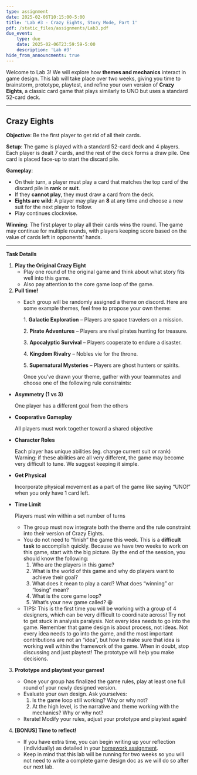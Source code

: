 ```yaml
---
type: assignment
date: 2025-02-06T10:15:00-5:00
title: 'Lab #3 - Crazy Eights, Story Mode, Part 1'
pdf: /static_files/assignments/Lab3.pdf
due_event: 
    type: due
    date: 2025-02-06T23:59:59-5:00
    description: 'Lab #3'
hide_from_announcments: true
---
```


Welcome to Lab 3\! We will explore how **themes and mechanics** interact in game design. This lab will take place over two weeks, giving you time to brainstorm, prototype, playtest, and refine your own version of **Crazy Eights**, a classic card game that plays similarly to UNO but uses a standard 52-card deck.

---

## **Crazy Eights**

**Objective**: Be the first player to get rid of all their cards.

**Setup**: The game is played with a standard 52-card deck and 4 players. Each player is dealt 7 cards, and the rest of the deck forms a draw pile. One card is placed face-up to start the discard pile.

**Gameplay**:

* On their turn, a player must play a card that matches the top card of the discard pile in **rank** or **suit**.  
* If they **cannot play**, they must draw a card from the deck.  
* **Eights are wild**: A player may play an **8** at any time and choose a new suit for the next player to follow.  
* Play continues clockwise.

**Winning**: The first player to play all their cards wins the round. The game may continue for multiple rounds, with players keeping score based on the value of cards left in opponents' hands.

---

**Task Details**

1. **Play the Original Crazy Eight**  
   * Play one round of the original game and think about what story fits well into this game.  
   * Also pay attention to the core game loop of the game.  
2. **Pull time\!**  
   * Each group will be randomly assigned a theme on discord. Here are some example themes, feel free to propose your own theme:

     1\.	**Galactic Exploration** – Players are space travelers on a mission.

     2\.	**Pirate Adventures** – Players are rival pirates hunting for treasure.

     3\.	**Apocalyptic Survival** – Players cooperate to endure a disaster.

     4\.	**Kingdom Rivalry** – Nobles vie for the throne.

     5\.	**Supernatural Mysteries** – Players are ghost hunters or spirits.

     

     Once you’ve drawn your theme, gather with your teammates and choose one of the following rule constraints:

- **Asymmetry (1 vs 3\)**

  One player has a different goal from the others

- **Cooperative Gameplay** 

  All players must work together toward a shared objective

- **Character Roles** 

  Each player has unique abilities (eg. change current suit or rank) Warning: if these abilities are all very different, the game may become very difficult to tune. We suggest keeping it simple.

- **Get Physical**

  Incorporate physical movement as a part of the game like saying “UNO\!” when you only have 1 card left.

- **Time Limit**

  Players must win within a set number of turns


  * The group must now integrate both the theme and the rule constraint into their version of Crazy Eights.  
  * You do not need to “finish” the game this week. This is a **difficult task** to accomplish quickly. Because we have two weeks to work on this game, start with the big picture. By the end of the session, you should know the following:  
    1. Who are the players in this game?  
    2. What is the world of this game and why do players want to achieve their goal?  
    3. What does it mean to play a card? What does “winning” or “losing” mean?  
    4. What is the core game loop?  
    5. What’s your new game called? 😀  
  * TIPS: This is the first time you will be working with a group of 4 designers, which can be very difficult to coordinate across\! Try not to get stuck in analysis paralysis. Not every idea needs to go into the game. Remember that game design is about process, not ideas. Not every idea needs to go into the game, and the most important contributions are not an “idea”, but how to make sure that idea is working well within the framework of the game. When in doubt, stop discussing and just playtest\! The prototype will help you make decisions.  
      
3. **Prototype and playtest your games\!**  
   * Once your group has finalized the game rules, play at least one full round of your newly designed version.   
   * Evaluate your own design. Ask yourselves:  
     1. Is the game loop still working? Why or why not?  
     2. At the high level, is the narrative and theme working with the mechanics? Why or why not?  
   * Iterate\! Modify your rules, adjust your prototype and playtest again\!  
       
4. **\[BONUS\] Time to reflect\!**  
   * If you have extra time, you can begin writing up your reflection (individually) as detailed in your [homework assignment](https://cis-5640-spring-2025.github.io/assignments/03_Story_assignment).
   * Keep in mind that this lab will be running for two weeks so you will not need to write a complete game design doc as we will do so after our next lab.
